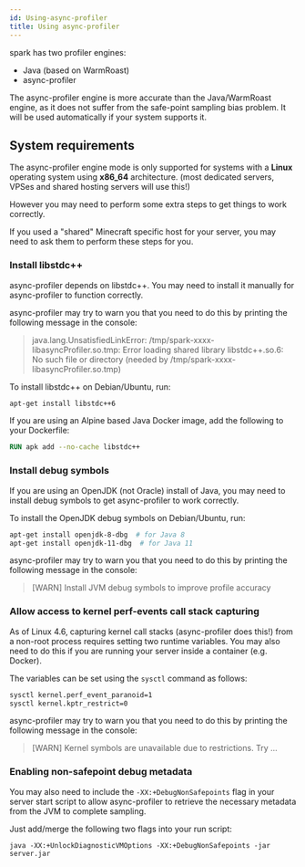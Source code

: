 ```yaml
---
id: Using-async-profiler
title: Using async-profiler
---
```


spark has two profiler engines:

* Java (based on WarmRoast)
* async-profiler



The async-profiler engine is more accurate than the Java/WarmRoast engine, as it does not suffer from the safe-point sampling bias problem. It will be used automatically if your system supports it.



## System requirements

The async-profiler engine mode is only supported for systems with a **Linux** operating system using **x86_64** architecture. (most dedicated servers, VPSes and shared hosting servers will use this!)

However you may need to perform some extra steps to get things to work correctly.

If you used a "shared" Minecraft specific host for your server, you may need to ask them to perform these steps for you.



### Install libstdc++
async-profiler depends on libstdc++. You may need to install it manually for async-profiler to function correctly.

async-profiler may try to warn you that you need to do this by printing the following message in the console:

> java.lang.UnsatisfiedLinkError: /tmp/spark-xxxx-libasyncProfiler.so.tmp: Error loading shared library libstdc++.so.6: No such file or directory (needed by /tmp/spark-xxxx-libasyncProfiler.so.tmp)


To install libstdc++ on Debian/Ubuntu, run:

```bash
apt-get install libstdc++6
```

If you are using an Alpine based Java Docker image, add the following to your Dockerfile:

```dockerfile
RUN apk add --no-cache libstdc++
```


### Install debug symbols

If you are using an OpenJDK (not Oracle) install of Java, you may need to install debug symbols to get async-profiler to work correctly.

To install the OpenJDK debug symbols on Debian/Ubuntu, run:

```bash
apt-get install openjdk-8-dbg  # for Java 8
apt-get install openjdk-11-dbg  # for Java 11
```

async-profiler may try to warn you that you need to do this by printing the following message in the console:

> [WARN] Install JVM debug symbols to improve profile accuracy



### Allow access to kernel perf-events call stack capturing

As of Linux 4.6, capturing kernel call stacks (async-profiler does this!) from a non-root process requires setting two runtime variables. You may also need to do this if you are running your server inside a container (e.g. Docker).

The variables can be set using the `sysctl` command as follows:

```bash
sysctl kernel.perf_event_paranoid=1
sysctl kernel.kptr_restrict=0
```

async-profiler may try to warn you that you need to do this by printing the following message in the console:

> [WARN] Kernel symbols are unavailable due to restrictions. Try ...



### Enabling non-safepoint debug metadata

You may also need to include the `-XX:+DebugNonSafepoints` flag in your server start script to allow async-profiler to retrieve the necessary metadata from the JVM to complete sampling.

Just add/merge the following two flags into your run script:

```
java -XX:+UnlockDiagnosticVMOptions -XX:+DebugNonSafepoints -jar server.jar
```

